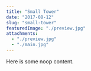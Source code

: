 ```yaml
---
title: "Small Tower"
date: "2017-08-12"
slug: "small-tower"
featuredImage: "./preview.jpg"
attachments:
  - "./preview.jpg"
  - "./main.jpg"
---
```


Here is some noop content.
